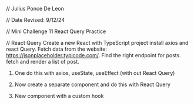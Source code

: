 // Julius Ponce De Leon

// Date Revised: 9/12/24

// Mini Challenge 11 React Query Practice

// React Query
Create a new React with TypeScript project install axios and react Query. Fetch data from the website: https://jsonplaceholder.typicode.com/. Find the right endpoint for posts. fetch and render a list of post.

 1. One do this with axios, useState, useEffect (with out React Query)

2. Now create a separate component and do this with React Query

3. New component with a custom hook